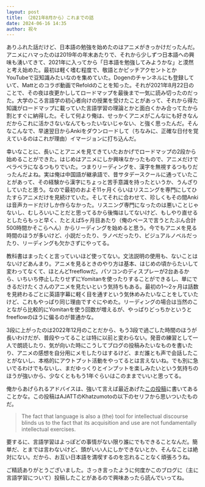 ```yaml
---
layout: post
title: （2021年8月から）これまでの話
date: 2024-06-16 14:35
author: 祝々
---
```

<!-- wp:paragraph {"fontSize":"medium"} -->
<p class="has-medium-font-size">ありふれた話だけど、日本語の勉強を始めたのはアニメがきっかけだったんだ。アニメにハマったのは2019年の年末あたりで、それから少しずつ日本語への興味も湧いてきて、2021年に入ってから「日本語を勉強してみようかな」と漠然と考え始めた。最初は軽く嗜む程度で、敬語とかピッチアクセントとかYouTubeで豆知識みたいなのを集めていた。Dogenのチャンネルにも登録していて、Mattとのコラボ動画でRefoldのことを知った。それが2021年8月22日のことで、その夜は夜更かししてロードマップを最後まで一気に読み切ったのだった。大学のころ言語学の初心者向けの授業を受けたことがあって、それから得た知識がロードマップに載っていた言語学習の理論とかと面白くかみ合ってたから割とすぐに納得した。そして何より俺は、せっかくアニメがこんなにも好きなんだからこれに活かさないなんてもったいないじゃない、と強く思ったんだ。そんなこんなで、早速翌日からAnkiをダウンロードして（ちなみに、正確な日付を覚えているのはこれが理由）イマージョンに打ち込んだ。</p>
<!-- /wp:paragraph -->

<!-- wp:paragraph {"fontSize":"medium"} -->
<p class="has-medium-font-size">幸いなことに、長いことアニメを見てきていたおかげでロードマップの2段から始めることができた。はじめはアニメにしか興味なかったもので、アニメだけでペラペラになるつもりでいた。つまりリーディングを、漢字を無視するつもりだったんだよね。実は俺は中国語が継承語で、昔サタデースクールに通っていたことがあって、その経験から漢字にちょっと苦手意識を持ったというか、うんざりしていたと思う。なので最初のおよそ11ヶ月くらいはリスニングを専門にしてひたすらアニメだけを見続けていた。そしてそれに合わせて、珍しくもその間Ankiは音声カードだけしか作らなかった。リスニング専門になったのは悪いことじゃないし、むしろいいことだと思ってるから後悔はしてないけど、もしやり直せるとしたらもっと早く、たとえば5ヶ月目あたり（俺のペースで言うとたぶん合計500時間かそこらへん）からリーディングを始めると思う。今でもアニメを見る時間のほうが多いけど、小説だったり、ラノベだったり、ビジュアルノベルだったり、リーディングも欠かさずにやってる。</p>
<!-- /wp:paragraph -->

<!-- wp:paragraph {"fontSize":"medium"} -->
<p class="has-medium-font-size">教科書はまったくと言っていいほど使ってない。文法説明の使用も、ないことはないけどあんまり。アニメを見るときのやり方は基本、はじめの頃からたいして変わってなくて、ほとんどfreeflowだ。パソコンのディスプレーが2台あるから、いちいち停止したりせずにYomitanを使ったりすることができるし、単にできるだけたくさんのアニメを見たいという気持ちもある。最初の1～2ヶ月は話数を見終わるごとに英語字幕に軽く目を通すという気休めみたいなことをしていたけど、これもやっぱり同じ理由ですぐにやめた。リーディングの場合は当然のことながら比較的にYomitanを使う回数が増えるが、やっぱりどっちかというとfreeflowのほうに偏るのが普通かな。</p>
<!-- /wp:paragraph -->

<!-- wp:paragraph {"fontSize":"medium"} -->
<p class="has-medium-font-size">3段に上がったのは2022年12月のことだから、もう3段で過ごした時間のほうが長いわけだが、普段やってることは特に以前と変わらない。発音の練習として一人で朗読したり、気が向いた時にこうしてブログの投稿みたいなものを書いたり、アニメの感想を自分用にメモしたりはするけど、まだ誰とも声で会話したことがないし、本格的にアウトプット活動をやってるとは言えないね。でも別に急いでるわけでもないし、まだゆっくりとインプットを楽しみたいという気持ちのほうが強いから、少なくとももう1年ぐらいはこのままでいいと思ってる。</p>
<!-- /wp:paragraph -->

<!-- wp:paragraph {"fontSize":"medium"} -->
<p class="has-medium-font-size">俺からあげられるアドバイスは、強いて言えば最近あげた<a href="/2024/03/04/最も難しい外国語は.html">この投稿</a>に書いてあることかな。この投稿はAJATTのKhatzumotoの以下のセリフから思いついたものだ。</p>
<!-- /wp:paragraph -->

<!-- wp:quote -->
<blockquote class="wp-block-quote"><!-- wp:paragraph {"fontSize":"medium"} -->
<p class="has-medium-font-size">The fact that language is also a (the) tool for intellectual discourse blinds us to the fact that its acquisition and use are not fundamentally intellectual exercises.</p>
<!-- /wp:paragraph --></blockquote>
<!-- /wp:quote -->

<!-- wp:paragraph {"fontSize":"medium"} -->
<p class="has-medium-font-size">要するに、言語学習はよっぽどの事情がない限り誰にでもできることなんだ。簡単だ、とまでは言わないけど、頭がいい人にしかできないとか、そんなことは絶対にない。だから、お互い日本語を満喫するのを忘れることなく頑張ろうね。</p>
<!-- /wp:paragraph -->

<!-- wp:paragraph {"fontSize":"medium"} -->
<p class="has-medium-font-size">ご精読ありがとうございました。さっき言ったように何度かこのブログに（主に言語学習について）投稿したことがあるので興味あったら読んでいってね。</p>
<!-- /wp:paragraph -->

<!-- wp:paragraph {"fontSize":"medium"} -->
<p class="has-medium-font-size"></p>
<!-- /wp:paragraph -->
